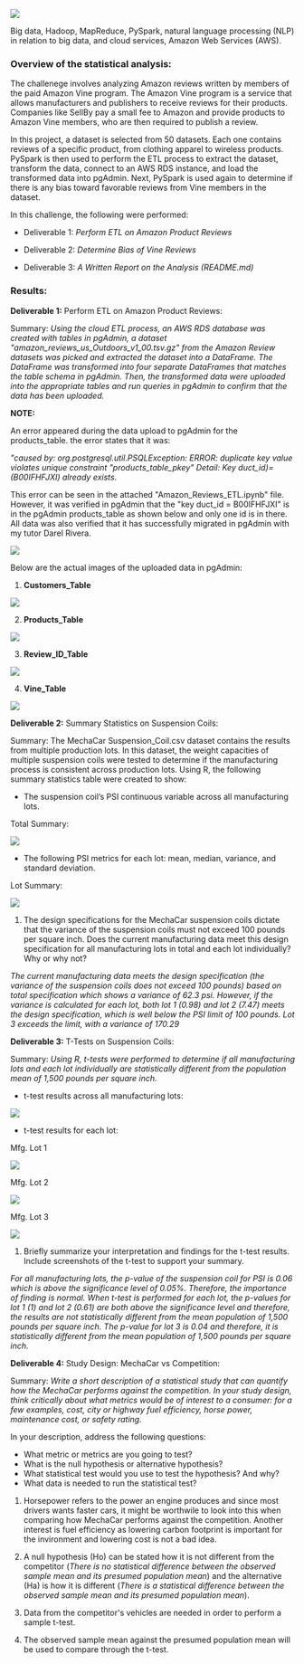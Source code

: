![](./pictures/pic1.png)

Big data, Hadoop, MapReduce, PySpark, natural language processing (NLP) in relation to big data, and cloud services, Amazon Web Services (AWS).

### Overview of the statistical analysis:

The challenege involves analyzing Amazon reviews written by members of the paid Amazon Vine program. The Amazon Vine program is a service that allows manufacturers and publishers to receive reviews for their products. Companies like SellBy pay a small fee to Amazon and provide products to Amazon Vine members, who are then required to publish a review.

In this project, a dataset is selected from 50 datasets. Each one contains reviews of a specific product, from clothing apparel to wireless products. PySpark is then used to perform the ETL process to extract the dataset, transform the data, connect to an AWS RDS instance, and load the transformed data into pgAdmin. Next, PySpark is used again to determine if there is any bias toward favorable reviews from Vine members in the dataset. 

In this challenge, the following were performed:

- Deliverable 1: *Perform ETL on Amazon Product Reviews*

- Deliverable 2: *Determine Bias of Vine Reviews*

- Deliverable 3: *A Written Report on the Analysis (README.md)*

### Results:

**Deliverable 1:** Perform ETL on Amazon Product Reviews:

Summary: *Using the cloud ETL process, an AWS RDS database was created with tables in pgAdmin, a dataset "amazon_reviews_us_Outdoors_v1_00.tsv.gz" from the Amazon Review datasets was picked and extracted the dataset into a DataFrame. The DataFrame was transformed into four separate DataFrames that matches the table schema in pgAdmin. Then, the transformed data were uploaded into the appropriate tables and run queries in pgAdmin to confirm that the data has been uploaded.* 

**NOTE:**

An error appeared during the data upload to pgAdmin for the products_table. the error states that it was:

*"caused by: org.postgresql.util.PSQLException: ERROR: duplicate key value violates unique constraint "products_table_pkey" Detail: Key duct_id)=(B00IFHFJXI) already exists.*

This error can be seen in the attached "Amazon_Reviews_ETL.ipynb" file. However, it was verified in pgAdmin that the "key duct_id = B00IFHFJXI" is in the pgAdmin products_table as shown below and only one id is in there. All data was also verified that it has successfully migrated in pgAdmin with my tutor Darel Rivera. 

![](./pictures/duplicate.png)

Below are the actual images of the uploaded data in pgAdmin:

1. **Customers_Table**

![](./pictures/customers_table.png)

2. **Products_Table**

![](./pictures/products_table.png) 

3. **Review_ID_Table**

![](./pictures/review_id_table.png)

4. **Vine_Table**

![](./pictures/vine_table.png)

**Deliverable 2:** Summary Statistics on Suspension Coils:

Summary: The MechaCar Suspension_Coil.csv dataset contains the results from multiple production lots. In this dataset, the weight capacities of multiple suspension coils were tested to determine if the manufacturing process is consistent across production lots. Using R, the following summary statistics table were created to show:

- The suspension coil’s PSI continuous variable across all manufacturing lots.

Total Summary:

![](./pictures/pic3.png)

- The following PSI metrics for each lot: mean, median, variance, and standard deviation.

Lot Summary:

![](./pictures/pic4.png)

1. The design specifications for the MechaCar suspension coils dictate that the variance of the suspension coils must not exceed 100 pounds per square inch. Does the current manufacturing data meet this design specification for all manufacturing lots in total and each lot individually? Why or why not?

*The current manufacturing data meets the design specification (the variance of the suspension coils does not exceed 100 pounds) based on total specification which shows a variance of 62.3 psi. However, if the variance is calculated for each lot, both lot 1 (0.98) and lot 2 (7.47) meets the design specification, which is well below the PSI limit of 100 pounds. Lot 3 exceeds the limit, with a variance of 170.29*

**Deliverable 3:** T-Tests on Suspension Coils:

Summary: *Using R, t-tests were performed to determine if all manufacturing lots and each lot individually are statistically different from the population mean of 1,500 pounds per square inch.*

- t-test results across all manufacturing lots:

![](./pictures/pic5.png)

- t-test results for each lot:

Mfg. Lot 1

![](./pictures/pic6.png)


Mfg. Lot 2

![](./pictures/pic7.png)


Mfg. Lot 3

![](./pictures/pic8.png)

1. Briefly summarize your interpretation and findings for the t-test results. Include screenshots of the t-test to support your summary.

*For all manufacturing lots, the p-value of the suspension coil for PSI is 0.06 which is above the significance level of 0.05%. Therefore, the importance of finding is normal. When t-test is performed for each lot, the p-values for lot 1 (1) and lot 2 (0.61) are both above the significance level and therefore, the results are not statistically different from the mean population of 1,500 pounds per square inch. The p-value for lot 3 is 0.04 and therefore, it is statistically different from the mean population of 1,500 pounds per square inch.*

**Deliverable 4:** Study Design: MechaCar vs Competition:

Summary: *Write a short description of a statistical study that can quantify how the MechaCar performs against the competition. In your study design, think critically about what metrics would be of interest to a consumer: for a few examples, cost, city or highway fuel efficiency, horse power, maintenance cost, or safety rating.*

In your description, address the following questions:

- What metric or metrics are you going to test?
- What is the null hypothesis or alternative hypothesis?
- What statistical test would you use to test the hypothesis? And why?
- What data is needed to run the statistical test?

1. Horsepower refers to the power an engine produces and since most drivers wants faster cars, it might be worthwile to look into this when comparing how MechaCar performs against the competition. Another interest is fuel efficiency as lowering carbon footprint is important for the invironment and lowering cost is not a bad idea. 

2. A null hypothesis (Ho) can be stated how it is not different from the competitor (*There is no statistical difference between the observed sample mean and its presumed population mean*) and the alternative (Ha) is how it is different (*There is a statistical difference between the observed sample mean and its presumed population mean*).

3. Data from the competitor's vehicles are needed in order to perform a sample t-test.

4. The observed sample mean against the presumed population mean will be used to compare through the t-test.








